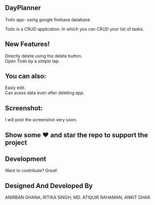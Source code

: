## DayPlanner

Todo app- using google firebase database.

Todo is a CRUD application. In which you can CRUD your list of tasks.

## New Features!
Directly delete using the delete button. \
Open Todo by a simple tap.

## You can also:
Easly edit. \
Can acess data even after deleting app.

## Screenshot:
I will post the screenshot very soon.

## Show some :heart: and star the repo to support the project
## Development
Want to contribute? Great!

## Designed And Developed By
ANIRBAN GHANA; RITIKA SINGH; MD. ATIQUIR RAHAMAN; ANKIT DHAR
